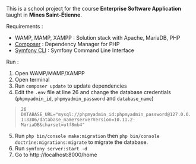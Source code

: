 This is a school project for the course **Enterprise Software Application** taught in **Mines Saint-Étienne**.

Requirements :
- WAMP, MAMP, XAMPP : Solution stack with Apache, MariaDB, PHP
- [Composer][1] : Dependency Manager for PHP
- [Symfony CLI][2] : Symfony Command Line Interface

Run : 
1. Open WAMP/MAMP/XAMPP
2. Open terminal
3. Run `composer update` to update dependencies
4. Edit the `.env` file at line 26 and change the database credentials (`phpmyadmin_id`, `phpmyadmin_password` and `database_name`)
> `26 DATABASE_URL="mysql://phpmyadmin_id:phpmyadmin_password@127.0.0.1:3306/database_name?serverVersion=10.11.2-MariaDB&charset=utf8mb4"`
5. Run `php bin/console make:migration` then `php bin/console doctrine:migrations:migrate` to migrate the database.
6. Run `symfony server:start -d`
7. Go to http://localhost:8000/home

[1]: https://getcomposer.org/
[2]: https://symfony.com/
